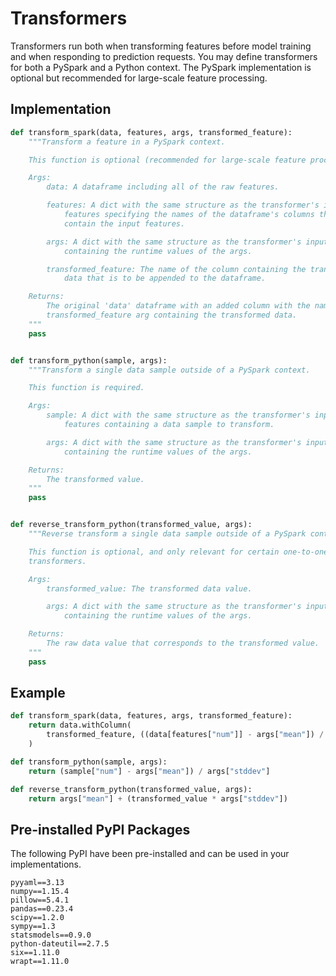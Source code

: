 # Transformers

Transformers run both when transforming features before model training and when responding to prediction requests. You may define transformers for both a PySpark and a Python context. The PySpark implementation is optional but recommended for large-scale feature processing.

## Implementation

```python
def transform_spark(data, features, args, transformed_feature):
    """Transform a feature in a PySpark context.

    This function is optional (recommended for large-scale feature processing).

    Args:
        data: A dataframe including all of the raw features.

        features: A dict with the same structure as the transformer's input
            features specifying the names of the dataframe's columns that
            contain the input features.

        args: A dict with the same structure as the transformer's input args
            containing the runtime values of the args.

        transformed_feature: The name of the column containing the transformed
            data that is to be appended to the dataframe.

    Returns:
        The original 'data' dataframe with an added column with the name of the
        transformed_feature arg containing the transformed data.
    """
    pass


def transform_python(sample, args):
    """Transform a single data sample outside of a PySpark context.

    This function is required.

    Args:
        sample: A dict with the same structure as the transformer's input
            features containing a data sample to transform.

        args: A dict with the same structure as the transformer's input args
            containing the runtime values of the args.

    Returns:
        The transformed value.
    """
    pass


def reverse_transform_python(transformed_value, args):
    """Reverse transform a single data sample outside of a PySpark context.

    This function is optional, and only relevant for certain one-to-one
    transformers.

    Args:
        transformed_value: The transformed data value.

        args: A dict with the same structure as the transformer's input args
            containing the runtime values of the args.

    Returns:
        The raw data value that corresponds to the transformed value.
    """
    pass
```

## Example

```python
def transform_spark(data, features, args, transformed_feature):
    return data.withColumn(
        transformed_feature, ((data[features["num"]] - args["mean"]) / args["stddev"])
    )

def transform_python(sample, args):
    return (sample["num"] - args["mean"]) / args["stddev"]

def reverse_transform_python(transformed_value, args):
    return args["mean"] + (transformed_value * args["stddev"])
```

## Pre-installed PyPI Packages

The following PyPI have been pre-installed and can be used in your implementations.

```text
pyyaml==3.13
numpy==1.15.4
pillow==5.4.1
pandas==0.23.4
scipy==1.2.0
sympy==1.3
statsmodels==0.9.0
python-dateutil==2.7.5
six==1.11.0
wrapt==1.11.0
```
